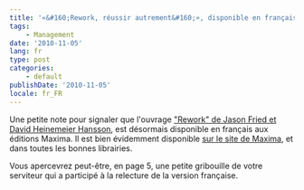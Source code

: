 ```yaml
---
title: '«&#160;Rework, réussir autrement&#160;», disponible en français'
tags:
    - Management
date: '2010-11-05'
lang: fr
type: post
categories:
    - default
publishDate: '2010-11-05'
locale: fr_FR
---
```


Une petite note pour signaler que l'ouvrage ["Rework" de Jason Fried et David Heinemeier Hansson](/2010/08/rework-jason-fried-et-david-heinemeier-hansson/), est désormais disponible en français aux éditions Maxima. Il est bien évidemment disponible [sur le site de Maxima](http://www.maxima.fr/index-fiche-419-Rework-reussir-autement.html "&quot;Rework, réussir autrement&quot;, sur le site des Editions Maxima"), et dans toutes les bonnes librairies.

Vous apercevrez peut-être, en page 5, une petite gribouille de votre serviteur qui a participé à la relecture de la version française.
